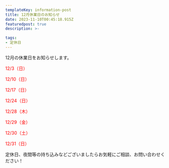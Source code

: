 ```yaml
---
templateKey: information-post
title: 12月休業日のお知らせ
date: 2023-11-10T00:45:18.915Z
featuredpost: true
description: >-

tags:
- 定休日
---
```


12月の休業日をお知らせします。

<span style="color: red;">12/3（日）</span>

<span style="color: red;">12/10（日）</span>

<span style="color: red;">12/17（日）</span>

<span style="color: red;">12/24（日）</span>

<span style="color: red;">12/28（木）</span>

<span style="color: red;">12/29（金）</span>

<span style="color: red;">12/30（土）</span>

<span style="color: red;">12/31（日）</span>



定休日、夜間等の持ち込みなどございましたらお気軽にご相談、お問い合わせください！

